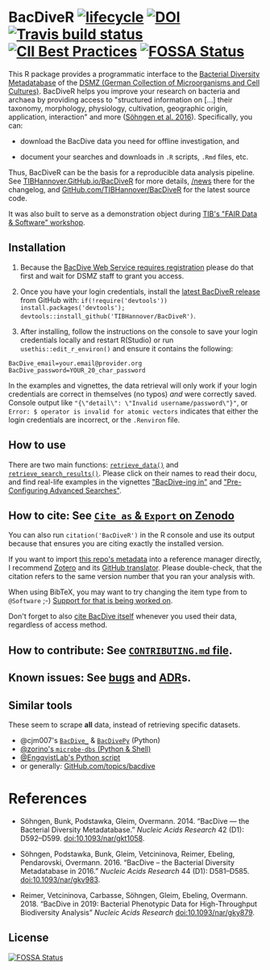 # BacDiveR [![lifecycle](https://img.shields.io/badge/lifecycle-maturing-blue.svg)](https://www.tidyverse.org/lifecycle/#maturing) [![DOI](https://zenodo.org/badge/DOI/10.5281/zenodo.1308060.svg)](https://zenodo.org/record/1308060) [![Travis build status](https://travis-ci.org/TIBHannover/BacDiveR.svg?branch=master)](https://travis-ci.org/TIBHannover/BacDiveR) [![CII Best Practices](https://bestpractices.coreinfrastructure.org/projects/2753/badge)](https://bestpractices.coreinfrastructure.org/projects/2753)  [![FOSSA Status](https://app.fossa.io/api/projects/git%2Bgithub.com%2Fkatrinleinweber%2FBacDiveR.svg?type=shield)](https://app.fossa.io/projects/git%2Bgithub.com%2Fkatrinleinweber%2FBacDiveR?ref=badge_shield)

This R package provides a programmatic interface to the [Bacterial Diversity Metadatabase][BD] of the [DSMZ (German Collection of Microorganisms and Cell Cultures)][DMSZ]. BacDiveR helps you improve your research on bacteria and archaea by providing access to "structured information on [...] their taxonomy, morphology, physiology, cultivation, geographic origin, application, interaction" and more ([Söhngen et al. 2016](https://academic.oup.com/nar/article/44/D1/D581/2503137)). Specifically, you can:

- download the BacDive data you need for offline investigation, and

- document your searches and downloads in `.R` scripts, `.Rmd` files, etc.

Thus, BacDiveR can be the basis for a reproducible data analysis pipeline. See [TIBHannover.GitHub.io/BacDiveR][page] for more details, [/news] there for the changelog, and [GitHub.com/TIBHannover/BacDiveR][source] for the latest source code.

It was also built to serve as a demonstration object during [TIB's "FAIR Data & Software" workshop][FDS].

[BD]: https://bacdive.dsmz.de/
[DMSZ]: https://www.dsmz.de/about-us.html
[FDS]: https://tibhannover.github.io/2018-07-09-FAIR-Data-and-Software/#schedule
[/news]: https://tibhannover.github.io/BacDiveR/news/index.html
[page]: https://tibhannover.github.io/BacDiveR/
[reg]: https://bacdive.dsmz.de/api/bacdive/registration/register/
[source]: https://github.com/TIBHannover/BacDiveR/
[releases]: https://github.com/TIBHannover/BacDiveR/releases/latest

<!-- Paste the above section into the release description
together with the latest section of `NEWS.md` in order to usefully populate Zenodo.
Afterwards, remove the above from GitHub. -->

## Installation

1.  Because the [BacDive Web Service requires registration][reg] please do that first 
    and wait for DSMZ staff to grant you access.

2.  Once you have your login credentials, install the [latest BacDiveR release][releases]
    from GitHub with: `if(!require('devtools')) install.packages('devtools'); devtools::install_github('TIBHannover/BacDiveR')`.

3.  After installing, follow the instructions on the console to save your login
    credentials locally and restart R(Studio) or run `usethis::edit_r_environ()`
    and ensure it contains the following:

```
BacDive_email=your.email@provider.org
BacDive_password=YOUR_20_char_password
```

In the examples and vignettes, the data retrieval will only work if your login credentials are correct in themselves (no typos) _and_ were correctly saved. Console output like `"{\"detail\": \"Invalid username/password\"}"`, or `Error: $ operator is invalid for atomic vectors` indicates that either the login credentials are incorrect, or the `.Renviron` file.


## How to use

There are two main functions: [`retrieve_data()`][r_d] and [`retrieve_search_results()`][r_s_r].
Please click on their names to read their docu, and find real-life examples in
the vignettes ["BacDive-ing in"][dive-in] and ["Pre-Configuring Advanced Searches"][adv-search].

[r_d]: https://tibhannover.github.io/BacDiveR/reference/bd_retrieve.html
[r_s_r]: https://tibhannover.github.io/BacDiveR/reference/bd_retrieve_by_search.html
[dive-in]: https://tibhannover.github.io/BacDiveR/articles/BacDive-ing-in.html
[adv-search]: https://tibhannover.github.io/BacDiveR/articles/pre-configuring-advanced-searches-and-retrieving-the-results.html


## How to cite: See [`Cite as` & `Export` on Zenodo][zenodo]

You can also run `citation('BacDiveR')` in the R console and use its output because that
ensures you are citing exactly the installed version.

If you want to import [this repo's metadata][GH] into a reference manager directly, I
recommend [Zotero] and its [GitHub translator][zotGH]. Please double-check, that
the citation refers to the same version number that you ran your analysis with.

When using BibTeX, you may want to try changing the item type from to `@Software`
;-) [Support for that is being worked on](https://github.com/FORCE11/FORCE11-sciwg).

Don't forget to also [cite BacDive itself](https://bacdive.dsmz.de/about) whenever
you used their data, regardless of access method.


## How to contribute: See [`CONTRIBUTING.md` file](https://github.com/TIBHannover/BacDiveR/blob/master/.github/CONTRIBUTING.md).

## Known issues: See [bugs] and [ADR]s.

[ADR]: https://github.com/TIBHannover/BacDiveR/tree/master/vignettes
[bugs]: https://github.com/tibhannover/BacDiveR/issues?q=is%3Aissue+is%3Aopen+label%3Abug+sort%3Aupdated-desc
[GH]: https://github.com/TIBHannover/BacDiveR/
[zenodo]: https://zenodo.org/record/1308060#invenio-csl
[zotero]: https://www.zotero.org/
[zotGH]: https://github.com/zotero/translators/blob/master/Github.js


## Similar tools

These seem to scrape **all** data, instead of retrieving specific datasets.

- @cjm007's [`BacDive_`](https://github.com/cjm007/BacDive_) &
  [`BacDivePy`](https://github.com/cameronmartino/BacDivePy) (Python)
- [@zorino's `microbe-dbs` (Python & Shell)](https://github.com/zorino/microbe-dbs)
- [@EngqvistLab's Python script](https://github.com/EngqvistLab/fetch_microbial_growth_temperatures/tree/master/BacDive)
- or generally: [GitHub.com/topics/bacdive](https://github.com/topics/bacdive)

# References

- Söhngen, Bunk, Podstawka, Gleim, Overmann. 2014. “BacDive — the Bacterial
  Diversity Metadatabase.” *Nucleic Acids Research* 42 (D1): D592–D599.
  [doi:10.1093/nar/gkt1058](https://academic.oup.com/nar/article/42/D1/D592/1046203).

- Söhngen, Podstawka, Bunk, Gleim, Vetcininova, Reimer, Ebeling, Pendarovski, 
  Overmann. 2016. “BacDive – the Bacterial Diversity Metadatabase in 2016.”
  *Nucleic Acids Research* 44 (D1): D581–D585.
  [doi:10.1093/nar/gkv983](https://academic.oup.com/nar/article/44/D1/D581/2503137).

- Reimer, Vetcininova, Carbasse, Söhngen, Gleim, Ebeling, Overmann. 2018.
  “BacDive in 2019: Bacterial Phenotypic Data for High-Throughput Biodiversity
  Analysis” *Nucleic Acids Research* 
  [doi:10.1093/nar/gky879](https://academic.oup.com/nar/advance-article/5106998).


## License
[![FOSSA Status](https://app.fossa.io/api/projects/git%2Bgithub.com%2Fkatrinleinweber%2FBacDiveR.svg?type=large)](https://app.fossa.io/projects/git%2Bgithub.com%2Fkatrinleinweber%2FBacDiveR?ref=badge_large)
